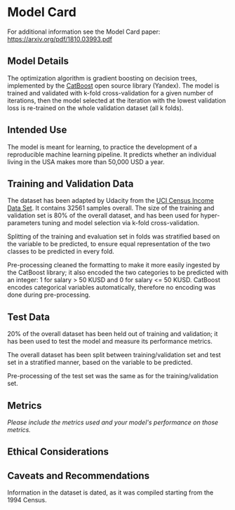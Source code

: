 # Model Card

For additional information see the Model Card paper: https://arxiv.org/pdf/1810.03993.pdf

## Model Details

The optimization algorithm is gradient boosting on decision trees, implemented by the [CatBoost](https://catboost.ai/)
open source library (Yandex). The model is trained and validated with k-fold cross-validation for a given number of
iterations, then the model selected at the iteration with the lowest validation
loss is re-trained on the whole validation dataset (all k folds).

## Intended Use

The model is meant for learning, to practice the development of a reproducible machine learning pipeline.
It predicts whether an individual living in the USA makes more than 50,000 USD a year.

## Training and Validation Data

The dataset has been adapted by Udacity from the
[UCI Census Income Data Set](https://archive.ics.uci.edu/ml/datasets/census+income). It contains 32561 samples overall.
The size of the training and validation set is 80% of the overall dataset, and has been used for hyper-parameters
tuning and model selection via k-fold cross-validation.

Splitting of the training and evaluation set in folds was stratified based on the variable to be predicted, to
ensure equal representation of the two classes to be predicted in every fold.

Pre-processing cleaned the formatting to make it more easily ingested by the CatBoost library; it also encoded the two
categories to be predicted with an integer: 1 for salary > 50 KUSD and 0 for salary <= 50 KUSD. CatBoost encodes
categorical variables automatically, therefore no encoding was done during pre-processing.

## Test Data

20% of the overall dataset has been held out of training and validation; it has been used to test the model and
measure its performance metrics.

The overall dataset has been split between training/validation set and test set in a stratified manner, based on the
variable to be predicted.

Pre-processing of the test set was the same as for the training/validation set.

## Metrics

_Please include the metrics used and your model's performance on those metrics._

## Ethical Considerations

## Caveats and Recommendations
Information in the dataset is dated, as it was compiled starting from the 1994 Census.